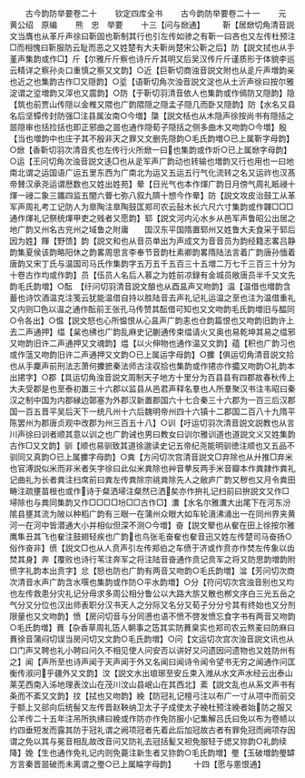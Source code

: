 <!-- { "loadSidebar": true } -->

　　古今韵防举要卷二十
　　钦定四库全书
　　古今韵防举要卷二十一
　　元　黄公绍　原编
　　熊　忠　举要
　　十三【问与焮通】
　　靳【居焮切角清音説文当膺也从革斤声徐曰靳固也靳制其行也引左传如骖之有靳一曰吝也又左传杜预注□而相愧曰靳服防云耻而恶之又姓楚有大夫靳尚楚宋公靳之后】防【説文拭也从手堇声集韵或作□】斤【尔雅斤斤察也诗斤斤其明又后吴汉传斤斤谨质形于体貌李巡云精详之察孙炎口重慎之察又文韵】○近【巨靳切商浊音説文附也从辵斤声増韵亲也近之也集韵古作□又隠韵】○垽【语靳切角次浊音説文淀也从土沂声徐曰按尔雅淀谓之垽増韵又滓也又震韵】○防【于靳切羽清音依人也集韵或作傿防又隠韵】隐【筑也前贾山传隠以金椎又隈也广韵隈隠之隠孟子隠几而卧又隠韵】防【水名又县名后坚镡传封防强□注县属汝南○今増】櫽【説文栝也从木隐声徐按尚书有隠括之噐隠审也括捡括也即正邪曲之噐也通作隠荀子隠括之侧多曲木又吻韵○今増】殷【当也増韵中也庄子其不殷非天之罪又文删先隠韵○毛氏韵増○已上属靳字母韵】○焮【香靳切羽次清音炙也左传行火所焮一曰也集韵或作炘○已上属焮字母韵】○运【王问切角次浊音説文迻□也从辵军声广韵动也转输也増韵又行也用也一曰地南北谓之运国语广运五里东西为广南北为运又五运五行气化流转之名又运祚也汉髙帝賛汉承尧运谓厯数也又姓出姓苑】晕【日光气也本作煇广韵日月傍气周礼眡祲十煇一祲二象三鑴四监五闇六瞢七弥八叙九隮十想今作晕】防【説文攻皮治鼓工从革军声周礼考工记防人为臯陶注臯陶鼓匡郑司农云鼔木长六尺六寸集韵或作韗□□□通作煇礼记祭统煇甲吏之贱者又愿韵】郓【説文河内沁水乡从邑军声鲁昭公出居之地广韵又州名古兖州之域鲁之附庸　　国汉东平国隋置郓州又姓鲁大夫食采于郓后因为姓】餫【野馈】韵【説文和也从音员单出为声成文为音音员为韵经籍志畧吕静韵集夏侯该韵略阳休之韵畧周思言李奉节音韵杜素卿韵畧隋陆法言着广韵唐孙愐着唐韵又宋丁氏与温国司马氏作集韵字五万五千五百三十五増二万七千三百三十分为十卷古作均或作韵】员【伍员人名后人慕之为姓前凉録有金城员敞唐员半千又文先韵毛氏韵増】○酝　【纡问切羽清音説文酿也从酉昷声又吻韵】温【温借也増韵含蓄也诗饮酒温克注笺云犹能温借自持以胜陆音去声礼记礼运温之至也注为温借重礼又内则□色以温之通作酝前王张孔马传赞其酝借可知也又文吻韵毛氏韵増旧与醖同○令各出】○愠【説文怒也心所愠恨从心昷声广韵恚也仓韵篇恨也又吻韵旧韵许上去二声通押】缊【枲也绋也广韵乱麻史记蒯通传束缊请火又奥也易乾坤其易之缊邪又吻韵旧许二声通押又文魂韵】煴【以火伸物也通作温又文韵】蕴【积也广韵习也或作蕰又吻韵旧许二声通押又文韵○已上属运字母韵】○攈【俱运切角清音説文拾也从手麇声前刑法志萧何攈摭秦法师古注収拾也集韵或作捃亦作攟又吻韵○礼韵本出捃字】○郡【具运切角浊音説文周制天子地方十里分为百县县有四郡故春秋传上大夫受郡是也至泰初置三十六郡以监县从邑君声释名羣也人所羣聚汉书注韦昭曰秦汉之制中国为内郡縁边鄣塞为外郡汉新置郡国六十七合秦三十六郡为一百三后汉郡国一百五晋平吴后天下一统凡州十六后魏明帝州四十六镇十二郡国二百八十九隋平陈罢州为郡唐贞观中改郡为州三百五十八】○训【吁运切羽次清音説文説教也从言川声徐曰训者顺其意以训之也广韵诫也男曰教女曰训尔雅训道也道説文义又姓集韵古作□又文韵】驯【顺也易驯致其道徐邈读史记五帝纪尧能明驯徳注顺也又五品不驯同又真韵○已上属攈字母韵】○粪【方问切次宫清音説文□弃除也从廾推□弃米也官溥説似米而非米者矢字徐曰此似米粪除也艸音拲反两手米音瓣本作粪隷作粪礼记曲礼为长者粪注扫席前曰粪左传粪除宗祧粪除先人之敝庐广韵又秽也又月令粪田畴注疏壅苗根也或作诗于粲洒埽注粲然已洒矣亦作拚礼记扫前曰拚説文又作□埽除也与粪同集韵又作□□□□坋□□古作□】瀵【水名尔雅瀵大出尾下在河东汾隂县壅其流为陂以种稻广韵有三眼一在蒲州众眼大如车轮濆沸涌出一在同州界夹黄河一在河中皆潜通大小并相似但深不测○今増】奋【説文翚也从奞在田上徐按尔雅鹰隼丑其飞也奞注鼓翅轻疾也广韵也鸟张毛奋奞也奞音迅又姓左传楚司马奋扬○俗作奋非】偾【説文□也从人贲声引左传郑伯之车偾于济或作贲亦作焚左传象以齿焚其身】奔【覆败也诗行苇注奔军之将注陆音奋通作贲记贲军之将又防思韵増韵附偾字礼韵本出贲字】忿【怒也防也广韵有两音又吻韵○毛氏韵増】湓【芳问切次商次清音水声广韵含水噀也集韵或作防○平水韵増】○分【符问切次宫浊音别也又均也左传救患分灾礼记分毋求多周公相分鲁公以大路大旂又散也栁文序白三光五岳之气分又分位也汉出师表职分汉书天人之分际又名分又荀子分分兮其有终始也又分剂限量也又文吻韵】愤【房问切音与分同懑也语不愤不啓发愤忘食字书有两音又吻韵○毛氏韵増】蕡【杂香草周礼笾人朝事之笾其实防蕡臬实也郑司农云熬麦曰防麻曰蕡徐音蒲闷切误当房问切又文韵○毛氏韵増】○问【文运切次宫次浊音説文讯也从口门声又聘也礼小聘曰问久不相见使人问安否以讲好又问遗因问遗物也又姓防州有之】闻【声所至也诗声闻于天声闻于外又名闻曰闻诗令闻令望书无穷之闻通作问匡衡传淑问乎疆外又文韵】汶【説文水出琅琊至安丘束入潍从水文声水经云出泰山莱芜西南入泲地理表汶山在茂川汶山县岷山在其西北】紊【説文乱也从系文声书有条而不紊又文韵】抆【拭也又吻韵】絻【防冠礼记檀弓注以布广一寸从项中而前交于额上又郤向后统髻又左传晋赵鞅纳卫太子子成使太子絻杜预注絻者始防之服又公羊传二十五年注吊所执绋曰絻或作防亦作免防服小记集解吕氏曰免以布为卷帻以约四垂短发而露其防于冠礼谓之阙项冠者先着此后加冠故古者有罪免冠而阙项存因谓之免以其与冕音相乱故改音问又防礼去冠括髪又袒免服轻于缌又狝韵○礼韵续降】娩【生也通作免礼记内则免薧注新生者又狝韵○毛氏韵増】璺【玉破増韵璺罅方言秦晋噐破而未离谓之璺○已上属睔字母韵】
　　十四【愿与慁恨通】
